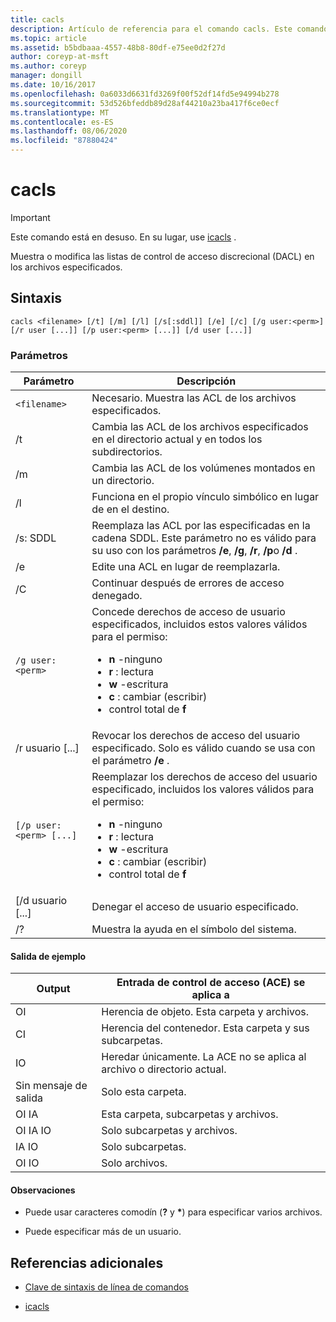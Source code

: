 ```yaml
---
title: cacls
description: Artículo de referencia para el comando cacls. Este comando está en desuso y no se garantiza que se admita en versiones futuras de Windows.
ms.topic: article
ms.assetid: b5bdbaaa-4557-48b8-80df-e75ee0d2f27d
author: coreyp-at-msft
ms.author: coreyp
manager: dongill
ms.date: 10/16/2017
ms.openlocfilehash: 0a6033d6631fd3269f00f52df14fd5e94994b278
ms.sourcegitcommit: 53d526bfeddb89d28af44210a23ba417f6ce0ecf
ms.translationtype: MT
ms.contentlocale: es-ES
ms.lasthandoff: 08/06/2020
ms.locfileid: "87880424"
---
```

# <a name="cacls"></a>cacls

>[!IMPORTANT]
> Este comando está en desuso. En su lugar, use [icacls](icacls.md) .

Muestra o modifica las listas de control de acceso discrecional (DACL) en los archivos especificados.

## <a name="syntax"></a>Sintaxis

```
cacls <filename> [/t] [/m] [/l] [/s[:sddl]] [/e] [/c] [/g user:<perm>] [/r user [...]] [/p user:<perm> [...]] [/d user [...]]
```

### <a name="parameters"></a>Parámetros

| Parámetro | Descripción |
| --------- | ----------- |
| `<filename>` | Necesario. Muestra las ACL de los archivos especificados. |
| /t | Cambia las ACL de los archivos especificados en el directorio actual y en todos los subdirectorios. |
| /m | Cambia las ACL de los volúmenes montados en un directorio. |
| /l | Funciona en el propio vínculo simbólico en lugar de en el destino. |
| /s: SDDL | Reemplaza las ACL por las especificadas en la cadena SDDL. Este parámetro no es válido para su uso con los parámetros **/e**, **/g**, **/r**, **/p**o **/d** . |
| /e | Edite una ACL en lugar de reemplazarla. |
| /C | Continuar después de errores de acceso denegado. |
| `/g user:<perm>` | Concede derechos de acceso de usuario especificados, incluidos estos valores válidos para el permiso:<ul><li>**n** -ninguno</li><li>**r** : lectura</li><li>**w** -escritura</li><li>**c** : cambiar (escribir)</li><li>control total de **f**</li></ul> |
| /r usuario [...] | Revocar los derechos de acceso del usuario especificado. Solo es válido cuando se usa con el parámetro **/e** . |
| `[/p user:<perm> [...]` | Reemplazar los derechos de acceso del usuario especificado, incluidos los valores válidos para el permiso:<ul><li>**n** -ninguno</li><li>**r** : lectura</li><li>**w** -escritura</li><li>**c** : cambiar (escribir)</li><li>control total de **f**</li></ul> |
| [/d usuario [...] | Denegar el acceso de usuario especificado. |
| /? | Muestra la ayuda en el símbolo del sistema. |

#### <a name="sample-output"></a>Salida de ejemplo

| Output | Entrada de control de acceso (ACE) se aplica a |
-------- | ------------------------------------- |
| OI | Herencia de objeto. Esta carpeta y archivos. |
| CI | Herencia del contenedor. Esta carpeta y sus subcarpetas. |
| IO | Heredar únicamente. La ACE no se aplica al archivo o directorio actual. |
| Sin mensaje de salida | Solo esta carpeta. |
| OI IA | Esta carpeta, subcarpetas y archivos. |
| OI IA IO | Solo subcarpetas y archivos. |
| IA IO | Solo subcarpetas. |
| OI IO | Solo archivos. |

#### <a name="remarks"></a>Observaciones

- Puede usar caracteres comodín (**?** y **&#42;**) para especificar varios archivos.

- Puede especificar más de un usuario.

## <a name="additional-references"></a>Referencias adicionales

- [Clave de sintaxis de línea de comandos](command-line-syntax-key.md)

- [icacls](icacls.md)
